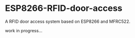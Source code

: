 # ESP8266-RFID-door-access
A RFID door access system based on ESP8266 and MFRC522.

work in progress...
